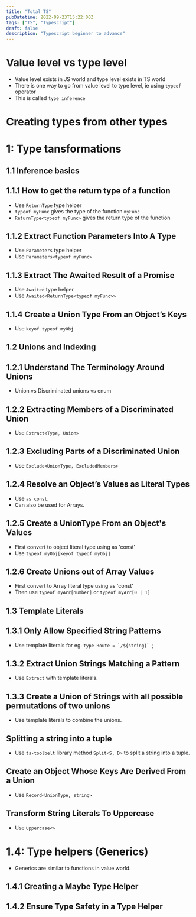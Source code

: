 ```yaml
---
title: "Total TS"
pubDatetime: 2022-09-23T15:22:00Z
tags: ["TS", "Typescript"]
draft: false
description: "Typescript beginner to advance"
---
```


# Value level vs type level

- Value level exists in JS world and type level exists in TS world
- There is one way to go from value level to type level, ie using `typeof` operator
- This is called `type inference`

# Creating types from other types

# 1: Type tansformations

## 1.1 Inference basics

## 1.1.1 How to get the return type of a function

- Use `ReturnType` type helper
- `typeof myFunc` gives the type of the function `myFunc`
- `ReturnType<typeof myFunc>` gives the return type of the function

## 1.1.2 Extract Function Parameters Into A Type

- Use `Parameters` type helper
- Use `Parameters<typeof myFunc>`

## 1.1.3 Extract The Awaited Result of a Promise

- Use `Awaited` type helper
- Use `Awaited<ReturnType<typeof myFunc>>`

## 1.1.4 Create a Union Type From an Object’s Keys

- Use `keyof typeof myObj`

## 1.2 Unions and Indexing

## 1.2.1 Understand The Terminology Around Unions

- Union vs Discriminated unions vs enum

## 1.2.2 Extracting Members of a Discriminated Union

- Use `Extract<Type, Union>`

## 1.2.3 Excluding Parts of a Discriminated Union

- Use `Exclude<UnionType, ExcludedMembers>`

## 1.2.4 Resolve an Object’s Values as Literal Types

- Use `as const`.
- Can also be used for Arrays.

## 1.2.5 Create a UnionType From an Object's Values

- First convert to object literal type using as 'const'
- Use `typeof myObj[keyof typeof myObj]`

## 1.2.6 Create Unions out of Array Values

- First convert to Array literal type using as 'const'
- Then use `typeof myArr[number]` or `typeof myArr[0 | 1]`

## 1.3 Template Literals

## 1.3.1 Only Allow Specified String Patterns

- Use template literals for eg. `` type Route = `/${string}`  ``;

## 1.3.2 Extract Union Strings Matching a Pattern

- Use `Extract` with template literals.

## 1.3.3 Create a Union of Strings with all possible permutations of two unions

- Use template literals to combine the unions.

## Splitting a string into a tuple

- Use `ts-toolbelt` library method `Split<S, D>` to split a string into a tuple.

## Create an Object Whose Keys Are Derived From a Union

- Use `Record<UnionType, string>`

## Transform String Literals To Uppercase

- Use `Uppercase<>`

# 1.4: Type helpers (Generics)

- Generics are similar to functions in value world.

## 1.4.1 Creating a Maybe Type Helper

## 1.4.2 Ensure Type Safety in a Type Helper
